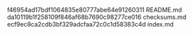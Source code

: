 f46954ad17bdf1064835e80777abe64e91260311  README.md
da10119b1f258109f846af68b7690c98277ce016  checksums.md
ecf9ec8ca2cdb3bf329adcfaa72c0c1d58383c4d  index.md
